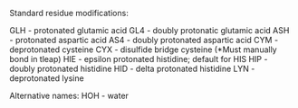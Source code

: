 Standard residue modifications:

GLH - protonated glutamic acid
GL4 - doubly protonatic glutamic acid
ASH - protonated aspartic acid
AS4 - doubly protonated aspartic acid
CYM - deprotonated cysteine
CYX - disulfide bridge cysteine (*Must manually bond in tleap)
HIE - epsilon protonated histidine; default for HIS
HIP - doubly protonated histidine
HID - delta protonated histidine
LYN - deprotonated lysine

Alternative names:
HOH - water

